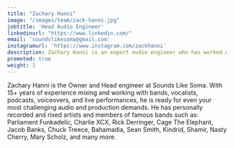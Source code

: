 ```yaml
---
title: "Zachary Hanni"
image: "/images/team/zack-hanni.jpg"
jobtitle: 'Head Audio Engineer'
linkedinurl: "https://www.linkedin.com/"
email: 'soundslikesoma@gmail.com'
instagramurl: 'https://www.instagram.com/zackhanni'
description: Zachary Hanni is an expert audio engineer who has worked with thousands of clients
promoted: true
weight: 1
---
```


Zachary Hanni is the Owner and Head engineer at Sounds Like Soma.  With 15+ years of experience mixing and working with bands, vocalists, podcasts, voiceovers, and  live performances, he is ready for even your most challenging audio and production demands. He has personally recorded and rixed artists and members of famous bands such as: Parliament Funkadelic, Charlie XCX, Rick Derringer, Cage The Elephant, Jacob Banks, Chuck Treece, Bahamadia, Sean Smith, Kindrid, Shamir, Nasty Cherry, Mary Scholz, and many more.
